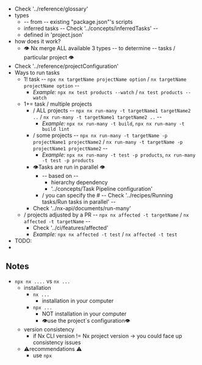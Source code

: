 * Check '../reference/glossary'
* types
  * -- from -- existing "package.json"'s scripts
  * inferred tasks -- Check '../concepts/inferredTasks' --
  * defined in 'project.json'
* how does it work?
  * 👁️ Nx merge ALL available 3 types -- to determine -- tasks / particular project 👁️
* Check '../reference/projectConfiguration'
* Ways to run tasks
  * 1! task -- `npx nx targetName projectName option` / `nx targetName projectName option` --
    * _Example:_ `npx nx test products --watch` / `nx test products --watch`
  * 1+= task / multiple projects
    * / ALL projects -- `npx nx run-many -t targetName1 targetName2 ..` / `nx run-many -t targetName1 targetName2 ..` --
      * _Example:_ `npx nx run-many -t build`, `npx nx run-many -t build lint`
    * / some projects -- `npx nx run-many -t targetName -p projectName1 projectName2` / `nx run-many -t targetName -p projectName1 projectName2` --
      * _Example:_ `npx nx run-many -t test -p products`, `nx run-many -t test -p products`
    * 👁️Tasks are run in parallel 👁️
      * -- based on -- 
        * hierarchy dependency
        * '../concepts/Task Pipeline configuration'
      * / you can specify the # -- Check '../recipes/Running tasks/Run tasks in parallel' --
    * Check '../nx-api/documents/run-many'
  * / projects adjusted by a PR -- `npx nx affected -t targetName` / `nx affected -t targetName` --
    * Check '../ci/features/affected'
    * _Example:_ `npx nx affected -t test` / `nx affected -t test` 
* TODO:
* 

## Notes
* `npx nx ....` vs `nx ...`
  * installation
    * `nx ...`
      * installation in your computer
    * `npx ...`
      * NOT installation in your computer
      * 👁use the project`s configuration👁
  * version consistency
    * if Nx CLI version != Nx project version -> you could face up consistency issues
  * ⚠️recommendations ⚠️
    * use `npx` 
